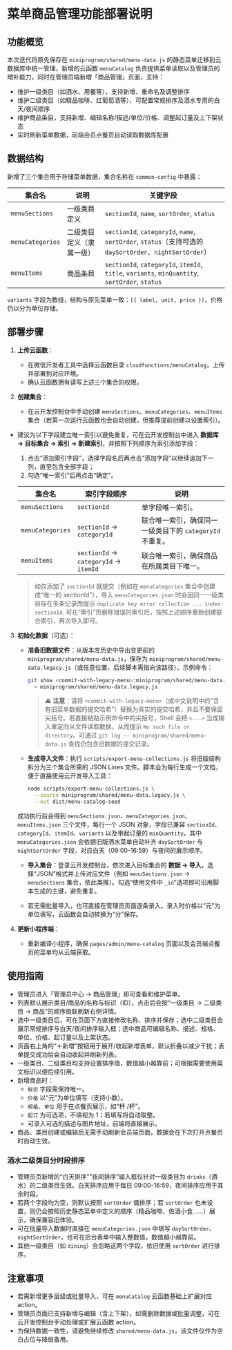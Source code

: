 # 菜单商品管理功能部署说明

## 功能概览

本次迭代将原先保存在 `miniprogram/shared/menu-data.js` 的静态菜单迁移到云数据库中统一管理，新增的云函数 `menuCatalog` 负责提供菜单读取以及管理员的增补能力，同时在管理员端新增「商品管理」页面，支持：

- 维护一级类目（如酒水、用餐等），支持新增、重命名及调整排序
- 维护二级类目（如精品咖啡、红葡萄酒等），可配置常规排序及酒水专用的白天/夜间顺序
- 维护商品条目，支持新增、编辑名称/描述/单位/价格、调整起订量及上下架状态
- 实时刷新菜单数据，前端会员点餐页自动读取数据库配置

## 数据结构

新增了三个集合用于存储菜单数据，集合名称在 `common-config` 中暴露：

| 集合名            | 说明                     | 关键字段 |
| ----------------- | ------------------------ | -------- |
| `menuSections`    | 一级类目定义             | `sectionId`, `name`, `sortOrder`, `status` |
| `menuCategories`  | 二级类目定义（隶属一级） | `sectionId`, `categoryId`, `name`, `sortOrder`, `status`（支持可选的 `daySortOrder`、`nightSortOrder`） |
| `menuItems`       | 商品条目                 | `sectionId`, `categoryId`, `itemId`, `title`, `variants`, `minQuantity`, `sortOrder`, `status` |

`variants` 字段为数组，结构与原先菜单一致：`[{ label, unit, price }]`，价格仍以分为单位存储。

## 部署步骤

1. **上传云函数**：
   - 在微信开发者工具中选择云函数目录 `cloudfunctions/menuCatalog`，上传并部署到对应环境。
   - 确认云函数拥有读写上述三个集合的权限。

2. **创建集合**：
   - 在云开发控制台中手动创建 `menuSections`、`menuCategories`、`menuItems` 集合（若第一次运行云函数也会自动创建，但推荐提前创建以设置索引）。
  - 建议为以下字段建立唯一索引以避免重复，可在云开发控制台中进入 **数据库 → 目标集合 → 索引 → 新建索引**，并按照下列顺序为索引添加字段：
    1. 点击“添加索引字段”，选择字段名后再点击“添加字段”以继续追加下一列，直至包含全部字段；
    2. 勾选“唯一索引”后再点击“确定”。

    | 集合名 | 索引字段顺序 | 说明 |
    | --- | --- | --- |
    | `menuSections` | `sectionId` | 单字段唯一索引。 |
    | `menuCategories` | `sectionId` → `categoryId` | 联合唯一索引，确保同一一级类目下的 `categoryId` 不重复。 |
    | `menuItems` | `sectionId` → `categoryId` → `itemId` | 联合唯一索引，确保商品在所属类目下唯一。 |

    > 如仅添加了 `sectionId` 就提交（例如在 `menuCategories` 集合中创建成“唯一的 sectionId”），导入 `menuCategories.json` 时会因同一一级类目存在多条记录而提示 `duplicate key error collection ... index: sectionId`. 可在“索引”页删除错误的索引后，按照上述顺序重新创建联合索引，再次导入即可。

3. **初始化数据**（可选）：
   - **准备旧数据文件**：从版本库历史中导出变更前的 `miniprogram/shared/menu-data.js`，保存为 `miniprogram/shared/menu-data.legacy.js`（或任意位置，后续脚本需指向该路径）。示例命令：

     ```bash
     git show <commit-with-legacy-menu>:miniprogram/shared/menu-data.js \
       > miniprogram/shared/menu-data.legacy.js
     ```

     > ⚠️ **注意**：请将 `<commit-with-legacy-menu>`（或中文说明中的“含有旧菜单数据的提交哈希”）替换为真实的提交哈希，并且不要保留尖括号。若直接粘贴示例命令中的尖括号，Shell 会把 `<...>` 当成输入重定向从文件读取数据，从而提示 `No such file or directory`。可通过 `git log -- miniprogram/shared/menu-data.js` 查找仍包含旧数据的提交记录。

   - **生成导入文件**：执行 `scripts/export-menu-collections.js` 将旧版结构拆分为三个集合所需的 JSON Lines 文件。脚本会为每行生成一个文档，便于直接使用云开发导入工具：

     ```bash
     node scripts/export-menu-collections.js \
       --source miniprogram/shared/menu-data.legacy.js \
       --out dist/menu-catalog-seed
     ```

    成功执行后会得到 `menuSections.json`、`menuCategories.json`、`menuItems.json` 三个文件，每行一个 JSON 对象，字段已兼容 `sectionId`、`categoryId`、`itemId`、`variants` 以及带起订量的 `minQuantity`。其中 `menuCategories.json` 会依据旧版酒水菜单自动补齐 `daySortOrder` 与 `nightSortOrder` 字段，对应白天（09:00-16:59）与夜间的展示顺序。

   - **导入集合**：登录云开发控制台，依次进入目标集合的 **数据 → 导入**，选择“JSON”格式并上传对应文件（例如 `menuSections.json` → `menuSections` 集合，依此类推）。勾选“使用文件中 `_id`”选项即可沿用脚本生成的主键，避免重复。

   - 若无需批量导入，也可直接在管理员页面逐条录入。录入时价格以“元”为单位填写，云函数会自动转换为“分”保存。

4. **更新小程序端**：
   - 重新编译小程序，确保 `pages/admin/menu-catalog` 页面以及会员端点餐页的菜单均从云端获取。

## 使用指南

- 管理员进入「管理员中心 → 商品管理」即可查看和维护菜单。
- 列表默认展示类目/商品的名称与标识（ID），点击后会按“一级类目 → 二级类目 → 商品”的顺序级联刷新右侧详情。
- 选中一级类目后，可在页面下方直接修改名称、排序并保存；选中二级类目会展示常规排序与白天/夜间排序输入框；选中商品可编辑名称、描述、规格、单位、价格、起订量以及上架状态。
- 页面右上角的“＋新增”按钮用于展开/收起新增表单，默认折叠以减少干扰；表单提交成功后会自动收起并刷新列表。
- 一级类目、二级类目均支持设置排序值，数值越小越靠前；可根据需要使用英文标识以便后续引用。
- 新增商品时：
  - `标识` 字段需保持唯一。
  - `价格` 以“元”为单位填写（支持小数）。
  - `规格`、`单位` 用于在点餐页展示，如“杯 /杯”。
  - `起订` 为可选项，不填视为 1；若填写将自动取整。
  - 可录入可选的描述与图片地址，前端将直接展示。
- 商品、类目创建或编辑后无需手动刷新会员端页面，数据会在下次打开点餐页时自动生效。

### 酒水二级类目分时段排序

- 管理员页新增的“白天排序”“夜间排序”输入框仅针对一级类目为 `drinks`（酒水）的二级类目生效。白天排序应用于每日 09:00-16:59，夜间排序应用于其余时段。
- 若两个字段均为空，则默认按照 `sortOrder` 值排序；若 `sortOrder` 也未设置，则仍会按照历史静态菜单中定义的顺序（精品咖啡、佐酒小食……）展示，确保兼容旧体验。
- 可在批量导入数据时直接在 `menuCategories.json` 中填写 `daySortOrder`、`nightSortOrder`，也可在后台表单中输入整数值，数值越小越靠前。
- 其他一级类目（如 `dining`）会忽略这两个字段，依旧使用 `sortOrder` 进行排序。

## 注意事项

- 若需新增更多层级或批量导入，可在 `menuCatalog` 云函数基础上扩展对应 action。
- 管理员页面已支持新增与编辑（含上下架），如需删除数据或批量调整，可在云开发控制台手动处理或扩展云函数 action。
- 为保持数据一致性，请避免继续修改 `shared/menu-data.js`，该文件仅作为空白占位与降级备用。
